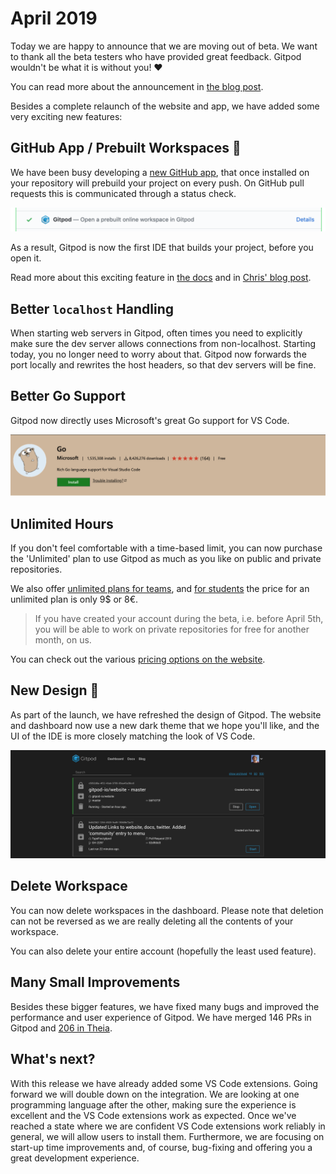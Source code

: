 # April 2019

Today we are happy to announce that we are moving out of beta.
We want to thank all the beta testers who have provided great feedback. Gitpod wouldn't be what it is without you! ❤️

You can read more about the announcement in [the blog post](https://www.gitpod.io/blog/gitpod-launch/).

Besides a complete relaunch of the website and app, we have added some very exciting new features:

## GitHub App / Prebuilt Workspaces 🚀

We have been busy developing a <a href="https://github.com/apps/gitpod-io" target="_blank">new GitHub app</a>, that once installed on your repository will prebuild your project on every push.
On GitHub pull requests this is communicated through a status check.

![Prebuilt Check on PR](./img/prebuilt-check.png)

As a result, Gitpod is now the first IDE that builds your project, before you open it.

Read more about this exciting feature in [the docs](https://www.gitpod.io/docs/prebuilds/) and in [Chris' blog post](https://www.gitpod.io/blog/prebuilds/).

## Better `localhost` Handling

When starting web servers in Gitpod, often times you need to explicitly make sure the dev server allows connections from non-localhost.
Starting today, you no longer need to worry about that. Gitpod now forwards the port locally and rewrites the host headers,
so that dev servers will be fine.

## Better Go Support

Gitpod now directly uses Microsoft's great Go support for VS Code.

![VS Code Go Extension](./img/vscode-go.png)

## Unlimited Hours

If you don't feel comfortable with a time-based limit, you can now purchase the 'Unlimited' plan to use Gitpod as much as you like on public and private repositories.

We also offer [unlimited plans for teams](https://gitpod.io/teams/), and [for students](https://www.gitpod.io/pricing/) the price for an unlimited plan is only 9$ or 8€.

> If you have created your account during the beta, i.e. before April 5th, you will be able to work on private repositories for free for another month, on us.

You can check out the various [pricing options on the website](https://www.gitpod.io/pricing/).

## New Design 💄

As part of the launch, we have refreshed the design of Gitpod. The website and dashboard now use a new dark theme that we hope you'll like, and the UI of the
IDE is more closely matching the look of VS Code.

![New Dashboard](./img/dashboard-design.png)

## Delete Workspace

You can now delete workspaces in the dashboard. Please note that deletion can not be reversed as we are really
deleting all the contents of your workspace.

You can also delete your entire account (hopefully the least used feature).

## Many Small Improvements

Besides these bigger features, we have fixed many bugs and improved the performance and user experience of Gitpod.
We have merged 146 PRs in Gitpod and <a href="https://github.com/theia-ide/theia/pulls?utf8=%E2%9C%93&q=is%3Apr+merged%3A%3E2019-02-05+" target="_blank">206 in Theia</a>.

## What's next?

With this release we have already added some VS Code extensions. Going forward we will double down on the integration.
We are looking at one programming language after the other, making sure the experience is excellent and the VS Code extensions
work as expected. Once we've reached a state where we are confident VS Code extensions work reliably in general, we will allow users to install them.
Furthermore, we are focusing on start-up time improvements and, of course, bug-fixing and offering you a great development experience.
